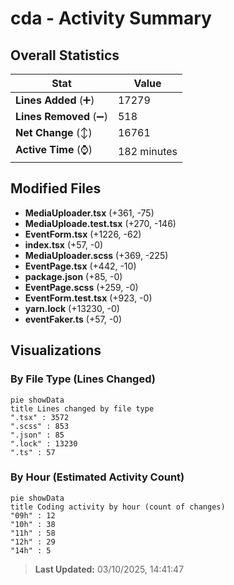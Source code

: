 # cda - Activity Summary 

## Overall Statistics

| Stat                   | Value                                                             |
| ---------------------- | ----------------------------------------------------------------- |
| **Lines Added** (➕)   | 17279                                          |
| **Lines Removed** (➖) | 518                                        |
| **Net Change** (↕)    | 16761                |
| **Active Time** (⌚)   | 182 minutes |


## Modified Files
- **MediaUploader.tsx** (+361, -75)
- **MediaUploade.test.tsx** (+270, -146)
- **EventForm.tsx** (+1226, -62)
- **index.tsx** (+57, -0)
- **MediaUploader.scss** (+369, -225)
- **EventPage.tsx** (+442, -10)
- **package.json** (+85, -0)
- **EventPage.scss** (+259, -0)
- **EventForm.test.tsx** (+923, -0)
- **yarn.lock** (+13230, -0)
- **eventFaker.ts** (+57, -0)

## Visualizations

### By File Type (Lines Changed)

```mermaid
pie showData
title Lines changed by file type
".tsx" : 3572
".scss" : 853
".json" : 85
".lock" : 13230
".ts" : 57
```

### By Hour (Estimated Activity Count)

```mermaid
pie showData
title Coding activity by hour (count of changes)
"09h" : 12
"10h" : 38
"11h" : 58
"12h" : 29
"14h" : 5
```


> **Last Updated:** 03/10/2025, 14:41:47